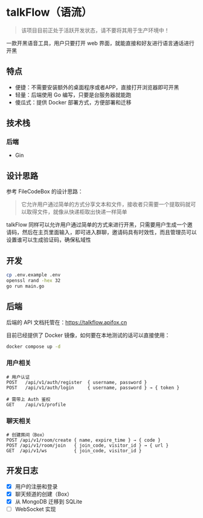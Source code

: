 # talkFlow（语流）

> 该项目目前正处于活跃开发状态，请不要将其用于生产环境中！

一款开黑语音工具，用户只要打开 web 界面，就能直接和好友进行语言通话进行开黑

## 特点

- 便捷：不需要安装额外的桌面程序或者APP，直接打开浏览器即可开黑
- 轻量：后端使用 Go 编写，只要是台服务器就能跑
- 傻瓜式：提供 Docker 部署方式，方便部署和迁移

## 技术栈

### 后端

- Gin

## 设计思路

参考 FileCodeBox 的设计思路：

> 它允许用户通过简单的方式分享文本和文件，接收者只需要一个提取码就可以取得文件，就像从快递柜取出快递一样简单

talkFlow 同样可以允许用户通过简单的方式来进行开黑，只需要用户生成一个邀请码，然后在主页里面输入，即可进入群聊，邀请码具有时效性，而且管理员可以设置谁可以生成验证码，确保私域性

## 开发

```bash
cp .env.example .env
openssl rand -hex 32
go run main.go
```

## 后端

后端的 API 文档托管在：https://talkflow.apifox.cn

目前已经提供了 Docker 镜像，如何要在本地测试的话可以直接使用：

```bash
docker compose up -d
```

### 用户相关

```
# 用户认证
POST   /api/v1/auth/register  { username, password }
POST   /api/v1/auth/login     { username, password } → { token }

# 需带上 Auth 鉴权
GET    /api/v1/profile
```

### 聊天相关

```
# 创建房间（Box）
POST /api/v1/room/create { name, expire_time } → { code }
POST /api/v1/room/join   { join_code, visitor_id } → { url }
GET  /api/v1/ws          { join_code, visitor_id }
```

## 开发日志

- [x] 用户的注册和登录
- [x] 聊天频道的创建（Box）
- [x] 从 MongoDB 迁移到 SQLite
- [ ] WebSocket 实现